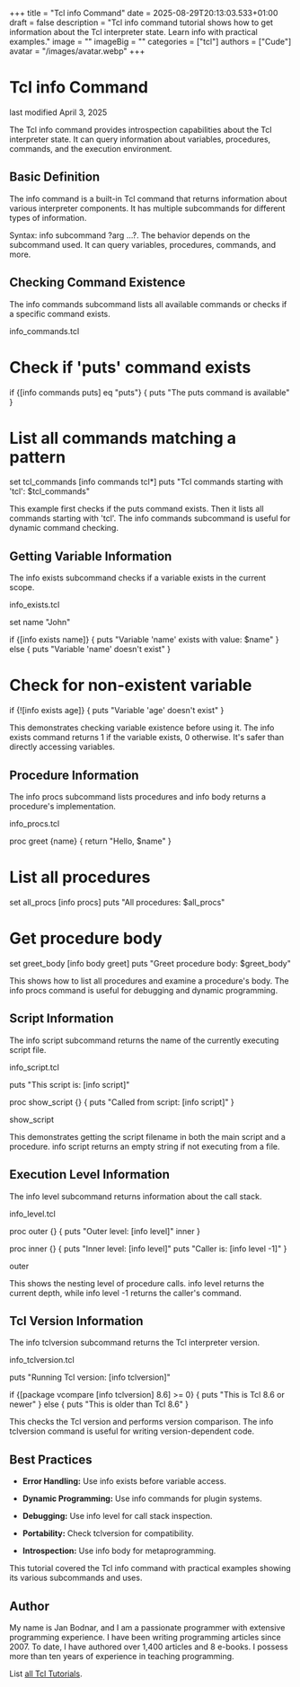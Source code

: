 +++
title = "Tcl info Command"
date = 2025-08-29T20:13:03.533+01:00
draft = false
description = "Tcl info command tutorial shows how to get information about the Tcl interpreter state. Learn info with practical examples."
image = ""
imageBig = ""
categories = ["tcl"]
authors = ["Cude"]
avatar = "/images/avatar.webp"
+++

# Tcl info Command

last modified April 3, 2025

The Tcl info command provides introspection capabilities about the
Tcl interpreter state. It can query information about variables, procedures,
commands, and the execution environment.

## Basic Definition

The info command is a built-in Tcl command that returns information
about various interpreter components. It has multiple subcommands for different
types of information.

Syntax: info subcommand ?arg ...?. The behavior depends on the
subcommand used. It can query variables, procedures, commands, and more.

## Checking Command Existence

The info commands subcommand lists all available commands or checks
if a specific command exists.

info_commands.tcl
  

# Check if 'puts' command exists
if {[info commands puts] eq "puts"} {
    puts "The puts command is available"
}

# List all commands matching a pattern
set tcl_commands [info commands tcl*]
puts "Tcl commands starting with 'tcl': $tcl_commands"

This example first checks if the puts command exists. Then it lists
all commands starting with 'tcl'. The info commands subcommand is
useful for dynamic command checking.

## Getting Variable Information

The info exists subcommand checks if a variable exists in the
current scope.

info_exists.tcl
  

set name "John"

if {[info exists name]} {
    puts "Variable 'name' exists with value: $name"
} else {
    puts "Variable 'name' doesn't exist"
}

# Check for non-existent variable
if {![info exists age]} {
    puts "Variable 'age' doesn't exist"
}

This demonstrates checking variable existence before using it. The info exists
command returns 1 if the variable exists, 0 otherwise. It's safer than directly
accessing variables.

## Procedure Information

The info procs subcommand lists procedures and info body
returns a procedure's implementation.

info_procs.tcl
  

proc greet {name} {
    return "Hello, $name"
}

# List all procedures
set all_procs [info procs]
puts "All procedures: $all_procs"

# Get procedure body
set greet_body [info body greet]
puts "Greet procedure body: $greet_body"

This shows how to list all procedures and examine a procedure's body. The
info procs command is useful for debugging and dynamic programming.

## Script Information

The info script subcommand returns the name of the currently executing
script file.

info_script.tcl
  

puts "This script is: [info script]"

proc show_script {} {
    puts "Called from script: [info script]"
}

show_script

This demonstrates getting the script filename in both the main script and a
procedure. info script returns an empty string if not executing
from a file.

## Execution Level Information

The info level subcommand returns information about the call stack.

info_level.tcl
  

proc outer {} {
    puts "Outer level: [info level]"
    inner
}

proc inner {} {
    puts "Inner level: [info level]"
    puts "Caller is: [info level -1]"
}

outer

This shows the nesting level of procedure calls. info level returns
the current depth, while info level -1 returns the caller's command.

## Tcl Version Information

The info tclversion subcommand returns the Tcl interpreter version.

info_tclversion.tcl
  

puts "Running Tcl version: [info tclversion]"

if {[package vcompare [info tclversion] 8.6] &gt;= 0} {
    puts "This is Tcl 8.6 or newer"
} else {
    puts "This is older than Tcl 8.6"
}

This checks the Tcl version and performs version comparison. The info tclversion
command is useful for writing version-dependent code.

## Best Practices

- **Error Handling:** Use info exists before variable access.

- **Dynamic Programming:** Use info commands for plugin systems.

- **Debugging:** Use info level for call stack inspection.

- **Portability:** Check tclversion for compatibility.

- **Introspection:** Use info body for metaprogramming.

 

This tutorial covered the Tcl info command with practical
examples showing its various subcommands and uses.

## Author

My name is Jan Bodnar, and I am a passionate programmer with extensive
programming experience. I have been writing programming articles since 2007.
To date, I have authored over 1,400 articles and 8 e-books. I possess more
than ten years of experience in teaching programming.

List [all Tcl Tutorials](/tcl/).